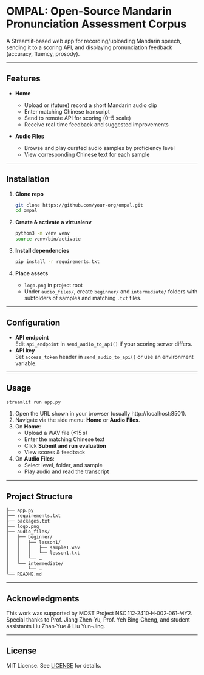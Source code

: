 # OMPAL: Open‑Source Mandarin Pronunciation Assessment Corpus

A Streamlit‑based web app for recording/uploading Mandarin speech, sending it to a scoring API, and displaying pronunciation feedback (accuracy, fluency, prosody).

---

## Features

- **Home**  
  - Upload or (future) record a short Mandarin audio clip  
  - Enter matching Chinese transcript  
  - Send to remote API for scoring (0–5 scale)  
  - Receive real‑time feedback and suggested improvements  

- **Audio Files**  
  - Browse and play curated audio samples by proficiency level  
  - View corresponding Chinese text for each sample  

---

## Installation

1. **Clone repo**  
   ```bash
   git clone https://github.com/your‑org/ompal.git
   cd ompal
   ```

2. **Create & activate a virtualenv**  
   ```bash
   python3 -m venv venv
   source venv/bin/activate
   ```

3. **Install dependencies**  
   ```bash
   pip install -r requirements.txt
   ```

4. **Place assets**  
   - `logo.png` in project root  
   - Under `audio_files/`, create `beginner/` and `intermediate/` folders with subfolders of samples and matching `.txt` files.

---

## Configuration

- **API endpoint**  
  Edit `api_endpoint` in `send_audio_to_api()` if your scoring server differs.
- **API key**  
  Set `access_token` header in `send_audio_to_api()` or use an environment variable.

---

## Usage

```bash
streamlit run app.py
```

1. Open the URL shown in your browser (usually http://localhost:8501).  
2. Navigate via the side menu: **Home** or **Audio Files**.  
3. On **Home**:  
   - Upload a WAV file (≤15 s)  
   - Enter the matching Chinese text  
   - Click **Submit and run evaluation**  
   - View scores & feedback  
4. On **Audio Files**:  
   - Select level, folder, and sample  
   - Play audio and read the transcript  

---

## Project Structure

```
├── app.py
├── requirements.txt
├── packages.txt
├── logo.png
├── audio_files/
│   ├── beginner/
│   │   ├── lesson1/
│   │   │   ├── sample1.wav
│   │   │   └── lesson1.txt
│   │   └── …
│   └── intermediate/
│       └── …
└── README.md
```

---

## Acknowledgments

This work was supported by MOST Project NSC 112‑2410‑H‑002‑061‑MY2.  
Special thanks to Prof. Jiang Zhen‑Yu, Prof. Yeh Bing‑Cheng, and student assistants Liu Zhan‑Yue & Liu Yun‑Jing.

---

## License

MIT License. See [LICENSE](LICENSE) for details.
```
